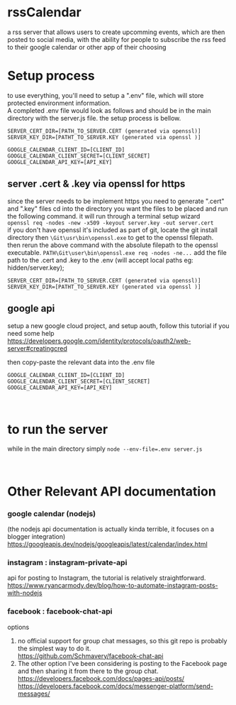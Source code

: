 # rssCalendar
a rss server that allows users to create upcomming events, which are then posted to social media, with the ability for people to subscribe the rss feed to their google calendar or other app of their choosing




# Setup process  
to use everything, you'll need to setup a ".env" file, which will store protected environment information.  
A completed .env file would look as follows and should be in the main directory with the server.js file. the setup process is bellow. 
```
SERVER_CERT_DIR=[PATH_TO_SERVER.CERT (generated via openssl)]
SERVER_KEY_DIR=[PATHT_TO_SERVER.KEY (generated via openssl )]

GOOGLE_CALENDAR_CLIENT_ID=[CLIENT_ID]
GOOGLE_CALENDAR_CLIENT_SECRET=[CLIENT_SECRET]
GOOGLE_CALENDAR_API_KEY=[API_KEY]
```


## server .cert & .key via openssl for https 
since the server needs to be implement https you need to generate ".cert" and ".key" files
cd into the directory you want the files to be placed and run the following command. it will run through a terminal setup wizard  
`openssl req -nodes -new -x509 -keyout server.key -out server.cert`  
if you don't have openssl it's included as part of git, locate the git install directory then
`\Git\usr\bin\openssl.exe` to get to the openssl filepath.  
then rerun the above command with the absolute filepath to the openssl executable. `PATH\Git\user\bin\openssl.exe req -nodes -ne...`
add the file path to the .cert and .key to the .env (will accept local paths eg: hidden/server.key);
```
SERVER_CERT_DIR=[PATH_TO_SERVER.CERT (generated via openssl)]
SERVER_KEY_DIR=[PATHT_TO_SERVER.KEY (generated via openssl )]
```


## google api 
setup a new google cloud project, and setup aouth, follow this tutorial if you need some help 
https://developers.google.com/identity/protocols/oauth2/web-server#creatingcred  

then copy-paste the relevant data into the .env file  
```
GOOGLE_CALENDAR_CLIENT_ID=[CLIENT_ID]
GOOGLE_CALENDAR_CLIENT_SECRET=[CLIENT_SECRET]
GOOGLE_CALENDAR_API_KEY=[API_KEY]
```

&nbsp;
&nbsp;
&nbsp;
&nbsp;

# to run the server  
while in the main directory simply
`node --env-file=.env server.js`

  
  
&nbsp;
&nbsp;
  
# Other Relevant API documentation 
### google calendar (nodejs)
  (the nodejs api documentation is actually kinda terrible, it focuses on a blogger integration)  
  https://googleapis.dev/nodejs/googleapis/latest/calendar/index.html

### instagram : instagram-private-api 
  api for posting to Instagram, the tutorial is relatively straightforward.  
  https://www.ryancarmody.dev/blog/how-to-automate-instagram-posts-with-nodejs

### facebook : facebook-chat-api
options  
1. no official support for group chat messages, so this git repo is probably the simplest way to do it.   
  https://github.com/Schmavery/facebook-chat-api  
2. The other option I've been considering is posting to the Facebook page and then sharing it from there to the group chat. 
  https://developers.facebook.com/docs/pages-api/posts/  
  https://developers.facebook.com/docs/messenger-platform/send-messages/
  
